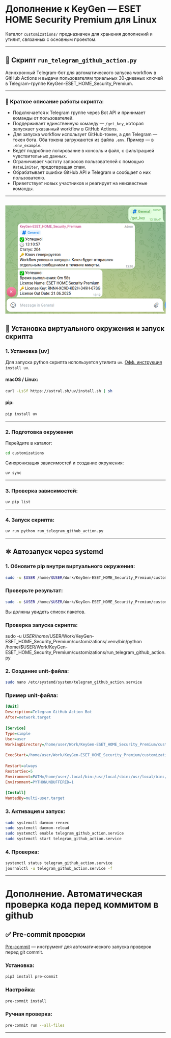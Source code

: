 # Дополнение к KeyGen — ESET HOME Security Premium для Linux

Каталог `customizations/` предназначен для хранения дополнений и утилит, связанных с основным проектом.

---

## 📂 Скрипт `run_telegram_github_action.py`

Асинхронный Telegram-бот для автоматического запуска workflow в GitHub Actions и выдачи пользователям триальных 30-дневных ключей в Telegram-группе KeyGen-ESET_HOME_Security_Premium.

---

### 📌 Краткое описание работы скрипта:

* Подключается к Telegram группе через Bot API и принимает команды от пользователей.
* Поддерживает единственную команду — `/get_key`, которая запускает указанный workflow в GitHub Actions.
* Для запуска workflow использует GitHub-токен, а для Telegram — токен бота. Оба токена загружаются из файла `.env`. Пример — в `.env_example`.
* Ведёт подробное логирование в консоль и файл, с фильтрацией чувствительных данных.
* Ограничивает частоту запросов пользователей с помощью `RateLimiter`, предотвращая спам.
* Обрабатывает ошибки GitHub API и Telegram и сообщает о них пользователю.
* Приветствует новых участников и реагирует на неизвестные команды.

---
![Alt text](image.png)
---
## 🔧 Установка виртуального окружения и запуск скрипта

### 1. Установка [**uv**]
Для запуска python скрипта используется утилита `uv`. [Офф. инструкция](https://docs.astral.sh/uv/getting-started/installation/) `install uv`.

#### macOS / Linux:

```bash
curl -LsSf https://astral.sh/uv/install.sh | sh
```

#### pip:

```bash
pip install uv
```

---

### 2. Подготовка окружения

Перейдите в каталог:

```bash
cd customizations
```

Синхронизация зависимостей и создание окружения:

```bash
uv sync
```

---

### 3. Проверка зависимостей:

```bash
uv pip list
```

---

### 4. Запуск скрипта:

```bash
uv run python run_telegram_github_action.py
```

---

## ⚛️ Автозапуск через systemd

### 1. Обновите pip внутри виртуального окружения:

```bash
sudo -u $USER /home/$USER/Work/KeyGen-ESET_HOME_Security_Premium/customizations/.venv/bin/python -m ensurepip --upgrade
```
### Проверьте результат:
```bash
sudo -u $USER /home/$USER/Work/KeyGen-ESET_HOME_Security_Premium/customizations/.venv/bin/python -m pip list
```
Вы должны увидеть список пакетов.

### Проверка запуска скрипта:
sudo -u $USER /home/$USER/Work/KeyGen-ESET_HOME_Security_Premium/customizations/.venv/bin/python /home/$USER/Work/KeyGen-ESET_HOME_Security_Premium/customizations/run_telegram_github_action.py

### 2. Создание unit-файла:

```bash
sudo nano /etc/systemd/system/telegram_github_action.service
```

### Пример unit-файла:

```ini
[Unit]
Description=Telegram GitHub Action Bot
After=network.target

[Service]
Type=simple
User=user
WorkingDirectory=/home/user/Work/KeyGen-ESET_HOME_Security_Premium/customizations

ExecStart=/home/user/Work/KeyGen-ESET_HOME_Security_Premium/customizations/.venv/bin/python /home/user/Work/KeyGen-ESET_HOME_Security_Premium/customizations/run_telegram_github_action.py

Restart=always
RestartSec=5
Environment=PATH=/home/user/.local/bin:/usr/local/sbin:/usr/local/bin:/usr/sbin:/usr/bin:/sbin:/bin
Environment=PYTHONUNBUFFERED=1

[Install]
WantedBy=multi-user.target
```

### 3. Активация и запуск:

```bash
sudo systemctl daemon-reexec
sudo systemctl daemon-reload
sudo systemctl enable telegram_github_action.service
sudo systemctl start telegram_github_action.service
```

### 4. Проверка:

```bash
systemctl status telegram_github_action.service
journalctl -u telegram_github_action.service -f
```

---
# Дополнение. Автоматическая проверка кода перед коммитом в github
## ✅ Pre-commit проверки

[Pre-commit](https://pre-commit.com/) — инструмент для автоматического запуска проверок перед git commit.

### Установка:

```bash
pip3 install pre-commit
```

### Настройка:

```bash
pre-commit install
```

### Ручная проверка:

```bash
pre-commit run --all-files
```

---
